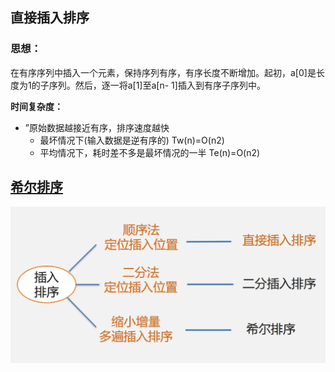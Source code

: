 ## 直接插入排序

### 思想：

在有序序列中插入一个元素，保持序列有序，有序长度不断增加。起初，a[0]是长度为1的子序列。然后，逐一将a[1]至a[n- 1]插入到有序子序列中。

**时间复杂度：**

* ”原始数据越接近有序，排序速度越快
  * 最坏情况下(输入数据是逆有序的) Tw(n)=O(n2)
  * 平均情况下，耗时差不多是最坏情况的一半 Te(n)=O(n2)

## [希尔排序](https://www.bilibili.com/video/BV1nJ411V7bd?p=162&spm_id_from=pageDriver&vd_source=b6001cd2cca6a6d248ae56c4519c732f)

![image-20220830135602076](3.堆排序.assets/01.插入排序-直接插入排序.assets/image-20220830135602076.png)